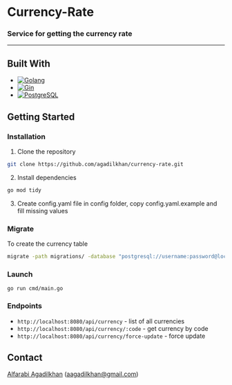 # Currency-Rate
### Service for getting the currency rate
***
## Built With
* [![Golang][Golang-badge]][Golang-url]
* [![Gin][Gin-badge]][Gin-url]
* [![PostgreSQL][PostgreSQL-badge]][PostgreSQL-url]


[Golang-badge]: https://img.shields.io/badge/Go-00ADD8?style=for-the-badge&logo=go&logoColor=white
[Golang-url]: https://golang.org/
[Gin-badge]: https://img.shields.io/badge/Gin-00ADD8?style=for-the-badge&logo=go&logoColor=white
[Gin-url]: https://gin-gonic.com/
[PostgreSQL-badge]: https://img.shields.io/badge/PostgreSQL-336791?style=for-the-badge&logo=postgresql&logoColor=white
[PostgreSQL-url]: https://www.postgresql.org/

## Getting Started
### Installation
1. Clone the repository
```sh
git clone https://github.com/agadilkhan/currency-rate.git
```
2. Install dependencies
```sh
go mod tidy
   ```
3. Create config.yaml file in config folder, copy config.yaml.example and fill missing values

### Migrate
To create the currency table
```sh
migrate -path migrations/ -database "postgresql://username:password@localhost:5432/database_name?sslmode=disable" -verbose up
```

### Launch
```
go run cmd/main.go
```

### Endpoints
- ```http://localhost:8080/api/currency``` - list of all currencies
- ```http://localhost:8080/api/currency/:code``` - get currency by code
- ```http://localhost:8080/api/currency/force-update``` - force update

## Contact

[Alfarabi Agadilkhan](https://t.me/agadilkhan) (aagadilkhan@gmail.com)